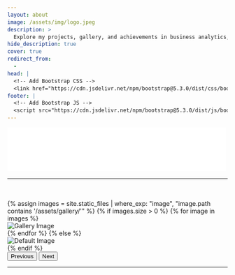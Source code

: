 ```yaml
---
layout: about
image: /assets/img/logo.jpeg
description: >
  Explore my projects, gallery, and achievements in business analytics, data science, and more.
hide_description: true
cover: true
redirect_from:
  - 
head: |
  <!-- Add Bootstrap CSS -->
  <link href="https://cdn.jsdelivr.net/npm/bootstrap@5.3.0/dist/css/bootstrap.min.css" rel="stylesheet">
footer: |
  <!-- Add Bootstrap JS -->
  <script src="https://cdn.jsdelivr.net/npm/bootstrap@5.3.0/dist/js/bootstrap.bundle.min.js"></script>
---
```


<!-- Welcome Section -->
![Hello World Image](/assets/img/hello.gif)

---

<!--author-->

<br />
<br />

<!-- Carousel Section -->
<div id="galleryCarousel" class="carousel slide" data-bs-ride="carousel">
  <div class="carousel-inner">
    {% assign images = site.static_files | where_exp: "image", "image.path contains '/assets/gallery/'" %}
    {% if images.size > 0 %}
      {% for image in images %}
      <div class="carousel-item {% if forloop.first %}active{% endif %}">
        <img src="{{ image.path }}" class="d-block w-100" alt="Gallery Image">
      </div>
      {% endfor %}
    {% else %}
      <div class="carousel-item active">
        <img src="/assets/img/default.jpg" class="d-block w-100" alt="Default Image">
      </div>
    {% endif %}
  </div>
  <button class="carousel-control-prev" type="button" data-bs-target="#galleryCarousel" data-bs-slide="prev">
    <span class="carousel-control-prev-icon" aria-hidden="true"></span>
    <span class="visually-hidden">Previous</span>
  </button>
  <button class="carousel-control-next" type="button" data-bs-target="#galleryCarousel" data-bs-slide="next">
    <span class="carousel-control-next-icon" aria-hidden="true"></span>
    <span class="visually-hidden">Next</span>
  </button>
</div>

---
